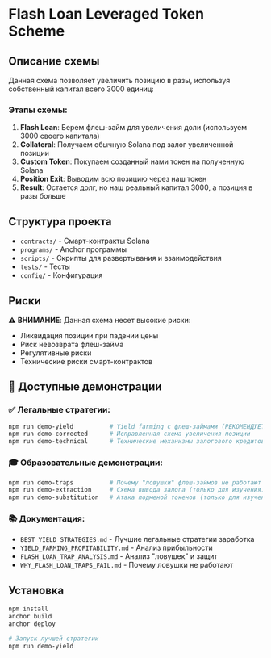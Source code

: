 # Flash Loan Leveraged Token Scheme

## Описание схемы

Данная схема позволяет увеличить позицию в разы, используя собственный капитал всего 3000 единиц:

### Этапы схемы:
1. **Flash Loan**: Берем флеш-займ для увеличения доли (используем 3000 своего капитала)
2. **Collateral**: Получаем обычную Solana под залог увеличенной позиции
3. **Custom Token**: Покупаем созданный нами токен на полученную Solana
4. **Position Exit**: Выводим всю позицию через наш токен
5. **Result**: Остается долг, но наш реальный капитал 3000, а позиция в разы больше

## Структура проекта

- `contracts/` - Смарт-контракты Solana
- `programs/` - Anchor программы
- `scripts/` - Скрипты для развертывания и взаимодействия
- `tests/` - Тесты
- `config/` - Конфигурация

## Риски

⚠️ **ВНИМАНИЕ**: Данная схема несет высокие риски:
- Ликвидация позиции при падении цены
- Риск невозврата флеш-займа
- Регулятивные риски
- Технические риски смарт-контрактов

## 🎯 Доступные демонстрации

### ✅ Легальные стратегии:
```bash
npm run demo-yield          # Yield farming с флеш-займами (РЕКОМЕНДУЕТСЯ)
npm run demo-corrected      # Исправленная схема увеличения позиции
npm run demo-technical      # Технические механизмы залогового кредитования
```

### 🎓 Образовательные демонстрации:
```bash
npm run demo-traps          # Почему "ловушки" флеш-займов не работают
npm run demo-extraction     # Схема вывода залога (только для изучения)
npm run demo-substitution   # Атака подменой токенов (только для изучения)
```

### 📚 Документация:
- `BEST_YIELD_STRATEGIES.md` - Лучшие легальные стратегии заработка
- `YIELD_FARMING_PROFITABILITY.md` - Анализ прибыльности
- `FLASH_LOAN_TRAP_ANALYSIS.md` - Анализ "ловушек" и защит
- `WHY_FLASH_LOAN_TRAPS_FAIL.md` - Почему ловушки не работают

## Установка

```bash
npm install
anchor build
anchor deploy

# Запуск лучшей стратегии
npm run demo-yield
```